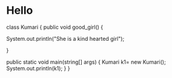 # Hello

class Kumari
{
public void good_girl()
{

System.out.println("She is a kind hearted girl");

}

public static void main(string[] args)
{
Kumari k1= new Kumari();
System.out.println(k1);
}
}
